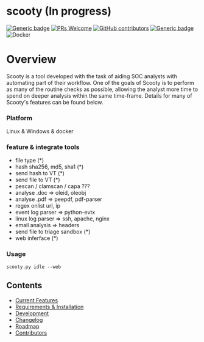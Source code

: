 # scooty (In progress)

[![Generic badge](https://img.shields.io/badge/Made%20with-Python-blue.svg?style=flat-square)](https://github.com/Cazeho/scooty)
[![PRs Welcome](https://img.shields.io/badge/PRs-welcome-green.svg?style=flat-square)](https://github.com/Cazeho/scooty)
[![GitHub contributors](https://img.shields.io/github/contributors/Cazeho/scooty.svg?style=flat-square)](https://github.com/Cazeho/scooty/graphs/contributors/)
[![Generic badge](https://img.shields.io/badge/Built%20For-SOC%20Analyst's-olive.svg?style=flat-square)](https://GitHub.com/theresafewconors/sooty)
![Docker](https://img.shields.io/badge/Docker-Supported-blue)


# Overview

Scooty is a tool developed with the task of aiding SOC analysts with automating part of their workflow. One of the goals of Scooty is to perform as many of the routine checks as possible, allowing the analyst more time to spend on deeper analysis within the same time-frame. Details for many of Scooty's features can be found below.

### Platform

Linux & Windows & docker

### feature & integrate tools

- file type (*)
- hash sha256, md5, sha1 (*)
- send hash to VT (*)
- send file to VT (*)
- pescan / clamscan / capa ???
- analyse .doc => oleid, oleobj
- analyse .pdf => peepdf, pdf-parser
- regex onlist url, ip
- event log parser => python-evtx
- linux log parser => ssh, apache, nginx
- email analysis => headers
- send file to triage sandbox (*)
- web inferface (*)

### Usage

```scooty.py idle --web```

## Contents
 - [Current Features](#sooty-can-currently)
 - [Requirements & Installation](#requirements-and-installation)
 - [Development](#development)
 - [Changelog](#changelog)
 - [Roadmap](#roadmap)
 - [Contributors](#contributors)
